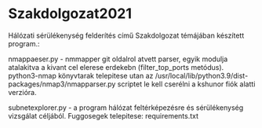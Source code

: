 # Szakdolgozat2021
Hálózati sérülékenység felderítés című Szakdolgozat témájában készített program.: 

nmappaeser.py - nmmapper git oldalrol atvett parser, egyik modulja atalakitva a kivant cel elerese erdekebn (filter_top_ports metódus). 
python3-nmap könyvtarak telepitese utan az /usr/local/lib/python3.9/dist-packages/nmap3/nmapparser.py scriptet le kell cserélni a kshunor fiók alatti verzióra.

subnetexplorer.py - a program hálózat feltérképezésre és sérülékenység vizsgálat céljából. 
Fuggosegek telepitese: requirements.txt
